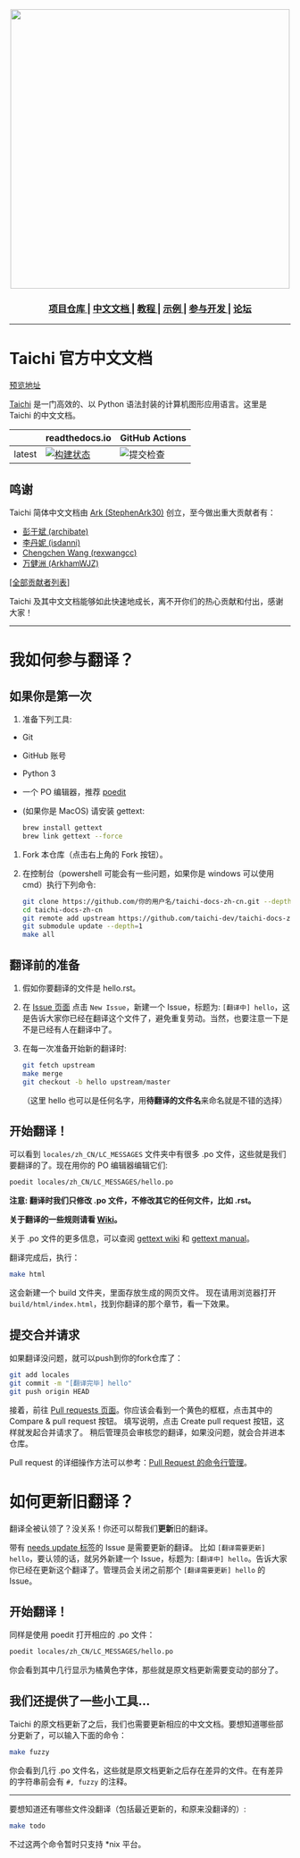 <div align="center">
  <img width="500px" src="https://github.com/yuanming-hu/taichi/raw/master/misc/logo.png">
  <h3> <a href="https://github.com/taichi-dev/taichi"> 项目仓库 </a> | <a href="https://taichi.readthedocs.io/zh_CN/latest/"> 中文文档 </a> | <a href="https://taichi.readthedocs.io/zh_CN/latest/hello.html"> 教程 </a> | <a href="https://github.com/yuanming-hu/taichi/tree/master/examples"> 示例 </a> | <a href="https://taichi.readthedocs.io/en/latest/contributor_guide.html"> 参与开发 </a> | <a href="https://forum.taichi.graphics/"> 论坛 </a> </h3>
</div>

----------

# Taichi 官方中文文档

[预览地址](https://taichi.readthedocs.io/zh_CN/latest/)

[Taichi](https://github.com/taichi-dev/taichi) 是一门高效的、以 Python 语法封装的计算机图形应用语言。这里是 Taichi 的中文文档。

|         | readthedocs.io | GitHub Actions |
| ------- | -------------- | -------------- |
| latest  | [![构建状态](https://readthedocs.org/projects/taichi-zh/badge/?version=latest)](https://taichi.readthedocs.io/zh_CN/latest/?badge=latest) | ![提交检查](https://img.shields.io/github/workflow/status/taichi-dev/taichi-docs-zh-cn/提交检查) |

## 鸣谢

Taichi 简体中文文档由 [Ark (StephenArk30)](https://github.com/StephenArk30) 创立，至今做出重大贡献者有：
  - [彭于斌 (archibate)](https://github.com/archibate)
  - [李丹妮 (isdanni)](https://github.com/isdanni)
  - [Chengchen Wang (rexwangcc)](https://github.com/rexwangcc)
  - [万健洲 (ArkhamWJZ)](https://github.com/ArkhamWJZ)

[[全部贡献者列表]](https://github.com/taichi-dev/taichi-docs-zh-cn/graphs/contributors)

Taichi 及其中文文档能够如此快速地成长，离不开你们的热心贡献和付出，感谢大家！

----------

# 我如何参与翻译？

## 如果你是第一次

1. 准备下列工具:

  - Git
  
  - GitHub 账号
  
  - Python 3
  
  - 一个 PO 编辑器，推荐 [poedit](https://poedit.net/)
  
  - (如果你是 MacOS) 请安装 gettext:
  
    ```bash
    brew install gettext
    brew link gettext --force
    ```

1. Fork 本仓库（点击右上角的 Fork 按钮）。

1. 在控制台（powershell 可能会有一些问题，如果你是 windows 可以使用 cmd）执行下列命令:

   ```bash
   git clone https://github.com/你的用户名/taichi-docs-zh-cn.git --depth=1
   cd taichi-docs-zh-cn
   git remote add upstream https://github.com/taichi-dev/taichi-docs-zh-cn.git
   git submodule update --depth=1
   make all
   ```

## 翻译前的准备

1. 假如你要翻译的文件是 hello.rst。

1. 在 [Issue 页面](https://github.com/taichi-dev/taichi-docs-zh-cn/issues) 点击 `New Issue`，新建一个 Issue，标题为: `[翻译中] hello`，这是告诉大家你已经在翻译这个文件了，避免重复劳动。当然，也要注意一下是不是已经有人在翻译中了。

1. 在每一次准备开始新的翻译时:

   ```bash
   git fetch upstream
   make merge
   git checkout -b hello upstream/master
   ```
   （这里 hello 也可以是任何名字，用**待翻译的文件名**来命名就是不错的选择）

## 开始翻译！

可以看到 `locales/zh_CN/LC_MESSAGES` 文件夹中有很多 .po 文件，这些就是我们要翻译的了。现在用你的 PO 编辑器编辑它们:

   ```bash
   poedit locales/zh_CN/LC_MESSAGES/hello.po
   ```

**注意: 翻译时我们只修改 .po 文件，不修改其它的任何文件，比如 .rst。**

**关于翻译的一些规则请看 [Wiki](https://github.com/taichi-dev/taichi-docs-zh-cn/wiki)。**

关于 .po 文件的更多信息，可以查阅 [gettext wiki](https://en.wikipedia.org/wiki/Gettext) 和 [gettext manual](http://www.gnu.org/software/gettext/manual/gettext.html)。

翻译完成后，执行：

   ```bash
   make html
   ```

这会新建一个 build 文件夹，里面存放生成的网页文件。
现在请用浏览器打开 `build/html/index.html`，找到你翻译的那个章节，看一下效果。

## 提交合并请求

如果翻译没问题，就可以push到你的fork仓库了：

```bash
git add locales
git commit -m "[翻译完毕] hello"
git push origin HEAD
```

接着，前往 [Pull requests 页面](https://github.com/taichi-dev/taichi-docs-zh-cn/pulls)。你应该会看到一个黄色的框框，点击其中的 Compare & pull request 按钮。
填写说明，点击 Create pull request 按钮，这样就发起合并请求了。
稍后管理员会审核您的翻译，如果没问题，就会合并进本仓库。

Pull request 的详细操作方法可以参考：[Pull Request 的命令行管理](http://www.ruanyifeng.com/blog/2017/07/pull_request.html)。

# 如何更新旧翻译？

翻译全被认领了？没关系！你还可以帮我们**更新**旧的翻译。

带有 [needs update 标签](https://github.com/taichi-dev/taichi-docs-zh-cn/issues?q=is%3Aissue+is%3Aopen+label%3A%22needs+update%22)的 Issue 是需要更新的翻译。
比如 `[翻译需要更新] hello`，要认领的话，就另外新建一个 Issue，标题为: `[翻译中] hello`。告诉大家你已经在更新这个翻译了。管理员会关闭之前那个 `[翻译需要更新] hello` 的 Issue。

## 开始翻译！

同样是使用 poedit 打开相应的 .po 文件：

```bash
poedit locales/zh_CN/LC_MESSAGES/hello.po
```

你会看到其中几行显示为橘黄色字体，那些就是原文档更新需要变动的部分了。

## 我们还提供了一些小工具...

Taichi 的原文档更新了之后，我们也需要更新相应的中文文档。要想知道哪些部分更新了，可以输入下面的命令：

```bash
make fuzzy
```

你会看到几行 .po 文件名，这些就是原文档更新之后存在差异的文件。在有差异的字符串前会有 `#, fuzzy` 的注释。

---

要想知道还有哪些文件没翻译（包括最近更新的，和原来没翻译的）:

```bash
make todo
```

不过这两个命令暂时只支持 *nix 平台。
